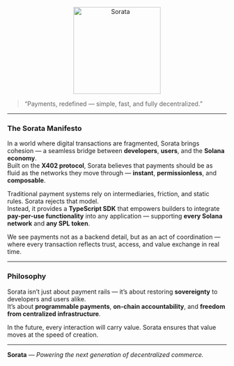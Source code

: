 <p align="center">
  <img src="https://avatars.githubusercontent.com/u/240801420?s=200&v=4" alt="Sorata" width="200">
</p>

> “Payments, redefined — simple, fast, and fully decentralized.”

---

### The Sorata Manifesto

In a world where digital transactions are fragmented, Sorata brings cohesion — a seamless bridge between **developers**, **users**, and the **Solana economy**.  
Built on the **X402 protocol**, Sorata believes that payments should be as fluid as the networks they move through — **instant**, **permissionless**, and **composable**.

Traditional payment systems rely on intermediaries, friction, and static rules. Sorata rejects that model.  
Instead, it provides a **TypeScript SDK** that empowers builders to integrate **pay-per-use functionality** into any application — supporting **every Solana network** and **any SPL token**.  

We see payments not as a backend detail, but as an act of coordination — where every transaction reflects trust, access, and value exchange in real time.

---

### Philosophy

Sorata isn’t just about payment rails — it’s about restoring **sovereignty** to developers and users alike.  
It’s about **programmable payments**, **on-chain accountability**, and **freedom from centralized infrastructure**.  

In the future, every interaction will carry value. Sorata ensures that value moves at the speed of creation.

---

**Sorata** — *Powering the next generation of decentralized commerce.*
